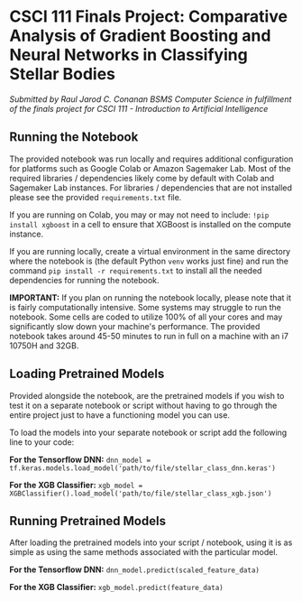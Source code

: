 # CSCI 111 Finals Project: Comparative Analysis of Gradient Boosting and Neural Networks in Classifying Stellar Bodies

*Submitted by Raul Jarod C. Conanan BSMS Computer Science in fulfillment of the finals project for CSCI 111 - Introduction to Artificial Intelligence*

## Running the Notebook

The provided notebook was run locally and requires additional configuration for platforms such as Google Colab or Amazon Sagemaker Lab.
Most of the required libraries / dependencies likely come by default with Colab and Sagemaker Lab instances. 
For libraries / dependencies that are not installed please see the provided `requirements.txt` file.

If you are running on Colab, you may or may not need to include:
`!pip install xgboost` in a cell to ensure that XGBoost is installed on the compute instance.

If you are running locally, create a virtual environment in the same directory where the notebook is (the default Python `venv` works just fine)
and run the command `pip install -r requirements.txt` to install all the needed dependencies for running the notebook.

**IMPORTANT:** If you plan on running the notebook locally, please note that it is fairly computationally intensive.
Some systems may struggle to run the notebook. Some cells are coded to utilize 100% of all your cores and may 
significantly slow down your machine's performance. The provided notebook takes around 45-50 minutes to run in full
on a machine with an i7 10750H and 32GB. 

## Loading Pretrained Models

Provided alongside the notebook, are the pretrained models if you wish to test it on a separate notebook
or script without having to go through the entire project just to have a functioning model you can use.

To load the models into your separate notebook or script add the following line to your code:

**For the Tensorflow DNN:**
`dnn_model = tf.keras.models.load_model('path/to/file/stellar_class_dnn.keras')`

**For the XGB Classifier:**
`xgb_model = XGBClassifier().load_model('path/to/file/stellar_class_xgb.json')`

## Running Pretrained Models

After loading the pretrained models into your script / notebook, using it is as simple as using
the same methods associated with the particular model.

**For the Tensorflow DNN:** `dnn_model.predict(scaled_feature_data)` 

**For the XGB Classifier:** `xgb_model.predict(feature_data)`

